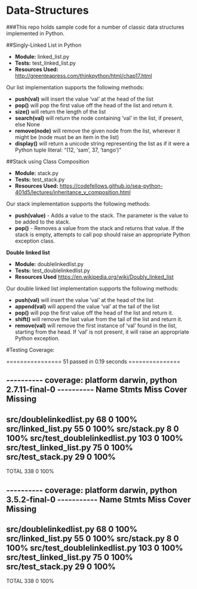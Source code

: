 # Data-Structures

###This repo holds sample code for a number of classic data structures implemented in Python.

##Singly-Linked List in Python
- **Module:** linked_list.py
- **Tests:** test_linked_list.py
- **Resources Used:** http://greenteapress.com/thinkpython/html/chap17.html

Our list implementation supports the following methods:

- **push(val)** will insert the value ‘val’ at the head of the list
- **pop()** will pop the first value off the head of the list and return it.
- **size()** will return the length of the list
- **search(val)** will return the node containing ‘val’ in the list, if present, else None
- **remove(node)** will remove the given node from the list, wherever it might be (node must be an item in the list)
- **display()** will return a unicode string representing the list as if it were a Python tuple literal: “(12, ‘sam’, 37, ‘tango’)”


##Stack using Class Composition
- **Module:** stack.py
- **Tests:** test_stack.py
- **Resources Used:** https://codefellows.github.io/sea-python-401d5/lectures/inheritance_v_composition.html

Our stack implementation supports the following methods:

- **push(value)** - Adds a value to the stack. The parameter is the value to be added to the stack.
- **pop()** - Removes a value from the stack and returns that value. If the stack is empty, attempts to call pop should raise an appropriate Python exception class.


**Double linked list**
- **Module:** doublelinkedlist.py
- **Tests:** test_doublelinkedlist.py
- **Resources Used** https://en.wikipedia.org/wiki/Doubly_linked_list

Our double linked list implementation supports the following methods:

- **push(val)** will insert the value ‘val’ at the head of the list
- **append(val)** will append the value ‘val’ at the tail of the list
- **pop()** will pop the first value off the head of the list and return it.
- **shift()** will remove the last value from the tail of the list and return it.
- **remove(val)** will remove the first instance of ‘val’ found in the list, starting from the head. If ‘val’ is not present, it will raise an appropriate Python exception.


#Testing Coverage:

================ 51 passed in 0.19 seconds ===============

---------- coverage: platform darwin, python 2.7.11-final-0 ----------
Name                           Stmts   Miss  Cover   Missing
------------------------------------------------------------
src/doublelinkedlist.py           68      0   100%
src/linked_list.py                55      0   100%
src/stack.py                       8      0   100%
src/test_doublelinkedlist.py     103      0   100%
src/test_linked_list.py           75      0   100%
src/test_stack.py                 29      0   100%
------------------------------------------------------------
TOTAL                            338      0   100%


---------- coverage: platform darwin, python 3.5.2-final-0 -----------
Name                           Stmts   Miss  Cover   Missing
------------------------------------------------------------
src/doublelinkedlist.py           68      0   100%
src/linked_list.py                55      0   100%
src/stack.py                       8      0   100%
src/test_doublelinkedlist.py     103      0   100%
src/test_linked_list.py           75      0   100%
src/test_stack.py                 29      0   100%
------------------------------------------------------------
TOTAL                            338      0   100%
